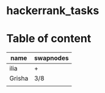 # hackerrank_tasks

# Table of content
| name  | swapnodes  |
|---|---|
| ilia  |  + |
|Grisha|  3/8 |   |   |   |
|   |   |   |   |   |
